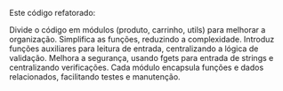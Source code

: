 Este código refatorado:

Divide o código em módulos (produto, carrinho, utils) para melhorar a organização.
Simplifica as funções, reduzindo a complexidade.
Introduz funções auxiliares para leitura de entrada, centralizando a lógica de validação.
Melhora a segurança, usando fgets para entrada de strings e centralizando verificações.
Cada módulo encapsula funções e dados relacionados, facilitando testes e manutenção.
